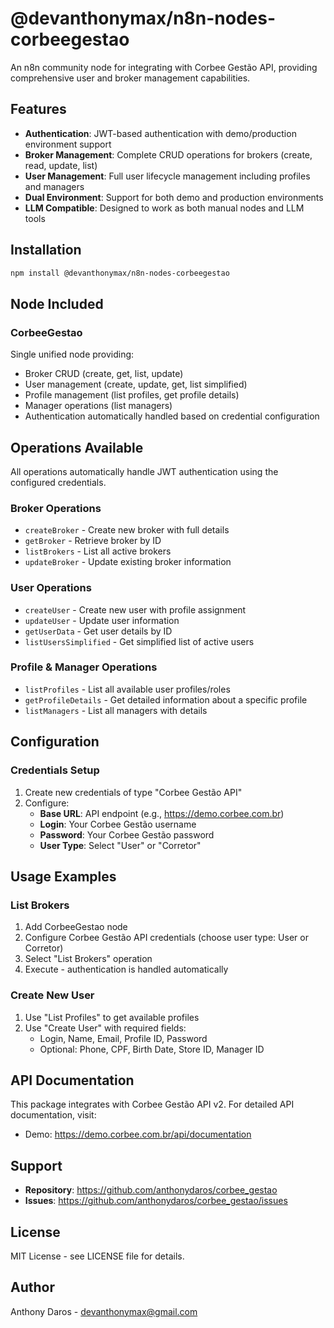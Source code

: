 # @devanthonymax/n8n-nodes-corbeegestao

An n8n community node for integrating with Corbee Gestão API, providing comprehensive user and broker management capabilities.

## Features

- **Authentication**: JWT-based authentication with demo/production environment support
- **Broker Management**: Complete CRUD operations for brokers (create, read, update, list)
- **User Management**: Full user lifecycle management including profiles and managers
- **Dual Environment**: Support for both demo and production environments
- **LLM Compatible**: Designed to work as both manual nodes and LLM tools

## Installation

```bash
npm install @devanthonymax/n8n-nodes-corbeegestao
```

## Node Included

### CorbeeGestao
Single unified node providing:
- Broker CRUD (create, get, list, update)
- User management (create, update, get, list simplified)
- Profile management (list profiles, get profile details)
- Manager operations (list managers)
- Authentication automatically handled based on credential configuration

## Operations Available

All operations automatically handle JWT authentication using the configured credentials.

### Broker Operations
- `createBroker` - Create new broker with full details
- `getBroker` - Retrieve broker by ID
- `listBrokers` - List all active brokers
- `updateBroker` - Update existing broker information

### User Operations
- `createUser` - Create new user with profile assignment
- `updateUser` - Update user information
- `getUserData` - Get user details by ID
- `listUsersSimplified` - Get simplified list of active users

### Profile & Manager Operations
- `listProfiles` - List all available user profiles/roles
- `getProfileDetails` - Get detailed information about a specific profile
- `listManagers` - List all managers with details

## Configuration

### Credentials Setup
1. Create new credentials of type "Corbee Gestão API"
2. Configure:
   - **Base URL**: API endpoint (e.g., https://demo.corbee.com.br)
   - **Login**: Your Corbee Gestão username
   - **Password**: Your Corbee Gestão password
   - **User Type**: Select "User" or "Corretor"

## Usage Examples

### List Brokers
1. Add CorbeeGestao node
2. Configure Corbee Gestão API credentials (choose user type: User or Corretor)
3. Select "List Brokers" operation
4. Execute - authentication is handled automatically

### Create New User
1. Use "List Profiles" to get available profiles
2. Use "Create User" with required fields:
   - Login, Name, Email, Profile ID, Password
   - Optional: Phone, CPF, Birth Date, Store ID, Manager ID

## API Documentation

This package integrates with Corbee Gestão API v2. For detailed API documentation, visit:
- Demo: https://demo.corbee.com.br/api/documentation

## Support

- **Repository**: https://github.com/anthonydaros/corbee_gestao
- **Issues**: https://github.com/anthonydaros/corbee_gestao/issues

## License

MIT License - see LICENSE file for details.

## Author

Anthony Daros - devanthonymax@gmail.com